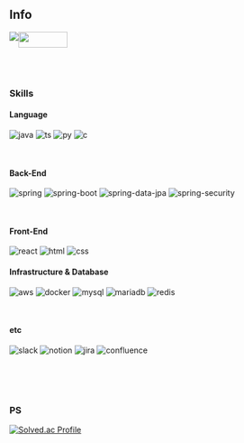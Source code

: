 ## Info
<div style="display:flex; flex-direction:row;">
    <a href="mailto:sons19981998@gmail.com">
        <img src="https://img.shields.io/badge/Gmail-D14836?style=for-the-badge&logo=gmail&logoColor=white"> 
    </a>
    <a href="https://colesdevelop.tistory.com/">
        <img src="https://github-readme-tistory-card.vercel.app/api/badge?name=Tech%20Blog" style="width: 87.25px; height: 28px"> 
    </a>
</div>

<br><br>

### Skills
#### Language
![java](https://img.shields.io/badge/Java-ED8B00?style=for-the-badge&logo=openjdk&logoColor=white)
![ts](https://img.shields.io/badge/TypeScript-007ACC?style=for-the-badge&logo=typescript&logoColor=white)
![py](https://img.shields.io/badge/Python-14354C?style=for-the-badge&logo=python&logoColor=white)
![c](https://img.shields.io/badge/C-00599C?style=for-the-badge&logo=c&logoColor=white)



<br>

#### Back-End
![spring](https://img.shields.io/badge/Spring-6DB33F?style=for-the-badge&logo=spring&logoColor=white)
![spring-boot](https://img.shields.io/badge/springboot-6DB33F?style=for-the-badge&logo=springboot&logoColor=white)
![spring-data-jpa](https://img.shields.io/badge/spring%20data%20jpa-6DB33F?style=for-the-badge&logo=databricks&logoColor=white)
![spring-security](https://img.shields.io/badge/Spring_Security-6DB33F?style=for-the-badge&logo=Spring-Security&logoColor=white)

<br>

#### Front-End
![react](https://img.shields.io/badge/React-20232A?style=for-the-badge&logo=react&logoColor=61DAFB)
![html](https://img.shields.io/badge/HTML-239120?style=for-the-badge&logo=html5&logoColor=white)
![css](https://img.shields.io/badge/CSS-239120?&style=for-the-badge&logo=css3&logoColor=white)

#### Infrastructure & Database
![aws](https://img.shields.io/badge/Amazon_AWS-232F3E?style=for-the-badge&logo=amazon-aws&logoColor=white)
![docker](https://img.shields.io/badge/docker-%230db7ed.svg?style=for-the-badge&logo=docker&logoColor=white)
![mysql](https://img.shields.io/badge/MySQL-005C84?style=for-the-badge&logo=mysql&logoColor=white)
![mariadb](https://img.shields.io/badge/MariaDB-003545?style=for-the-badge&logo=mariadb&logoColor=white)
![redis](https://img.shields.io/badge/redis-%23DD0031.svg?&style=for-the-badge&logo=redis&logoColor=white)

<br>

#### etc
![slack](https://img.shields.io/badge/Slack-4A154B?style=for-the-badge&logo=slack&logoColor=white)
![notion](https://img.shields.io/badge/Notion-%23000000.svg?style=for-the-badge&logo=notion&logoColor=white)
![jira](https://img.shields.io/badge/Jira-0052CC?style=for-the-badge&logo=Jira&logoColor=white)
![confluence](https://img.shields.io/badge/confluence-%23172BF4.svg?style=for-the-badge&logo=confluence&logoColor=white)



<br><br><br>
### PS

[![Solved.ac Profile](http://mazassumnida.wtf/api/v2/generate_badge?boj=sons1998)](https://solved.ac/sons1998/)


<br>
